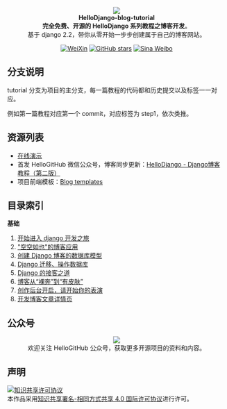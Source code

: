 

<p align="center">
  <img src="https://raw.githubusercontent.com/521xueweihan/img/master/hellogithub/logo/readme.gif"/>
  <br><strong>HelloDjango-blog-tutorial</strong><br>
  <strong>完全免费、开源的 HelloDjango 系列教程之博客开发</strong>。<br>
  基于 django 2.2，带你从零开始一步步创建属于自己的博客网站。
</p>

<p align="center">
  <a href="https://raw.githubusercontent.com/521xueweihan/img/master/hellogithub/logo/weixin.png"><img src="https://img.shields.io/badge/Talk-%E5%BE%AE%E4%BF%A1%E7%BE%A4-brightgreen.svg?style=popout-square" alt="WeiXin"></a>
  <a href="https://github.com/HelloGitHub-Team/HelloDjango-blog-tutorial/stargazers"><img src="https://img.shields.io/github/stars/HelloGitHub-Team/HelloDjango-blog-tutorial.svg?style=popout-square" alt="GitHub stars"></a>
  <a href="https://weibo.com/hellogithub"><img src="https://img.shields.io/badge/%E6%96%B0%E6%B5%AA-Weibo-red.svg?style=popout-square" alt="Sina Weibo"></a>
</p>

## 分支说明

tutorial 分支为项目的主分支，每一篇教程的代码都和历史提交以及标签一一对应。

例如第一篇教程对应第一个 commit，对应标签为 step1，依次类推。

## 资源列表

- [在线演示](https://hellodjango-blog-tutorial-demo.zmrenwu.com/)
- 首发 HelloGitHub 微信公众号，博客同步更新：[HelloDjango - Django博客教程（第二版）](https://zmrenwu.com/courses/HelloDjango-blog-tutorial/)
- 项目前端模板：[Blog templates](https://github.com/zmrenwu/django-blog-tutorial-templates)

## 目录索引

**基础**

1. [开始进入 django 开发之旅](https://www.zmrenwu.com/courses/HelloDjango-blog-tutorial/materials/59/)
2. ["空空如也"的博客应用](https://www.zmrenwu.com/courses/HelloDjango-blog-tutorial/materials/60/)
3. [创建 Django 博客的数据库模型](https://www.zmrenwu.com/courses/HelloDjango-blog-tutorial/materials/61/)
4. [Django 迁移、操作数据库](https://www.zmrenwu.com/courses/HelloDjango-blog-tutorial/materials/62/)
5. [Django 的接客之道](https://www.zmrenwu.com/courses/HelloDjango-blog-tutorial/materials/63/)
6. [博客从“裸奔”到“有皮肤”](https://www.zmrenwu.com/courses/HelloDjango-blog-tutorial/materials/64/)
7. [创作后台开启，请开始你的表演](https://www.zmrenwu.com/courses/HelloDjango-blog-tutorial/materials/65/)
8. [开发博客文章详情页](https://www.zmrenwu.com/courses/HelloDjango-blog-tutorial/materials/66/)

## 公众号
<p align="center">
  <img src="https://raw.githubusercontent.com/521xueweihan/img/master/hellogithub/logo/weixin.png" style="max-width:70%;"><br>
欢迎关注 HelloGitHub 公众号，获取更多开源项目的资料和内容。
</p>


## 声明
<a rel="license" href="http://creativecommons.org/licenses/by-sa/4.0/"><img alt="知识共享许可协议" style="border-width:0" src="https://i.creativecommons.org/l/by-sa/4.0/88x31.png" /></a><br />本作品采用<a rel="license" href="http://creativecommons.org/licenses/by-sa/4.0/">知识共享署名-相同方式共享 4.0 国际许可协议</a>进行许可。